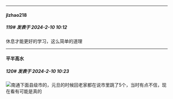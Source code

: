 
*****

####  jlzhao218  
##### 119#       发表于 2024-2-10 10:12

休息才能更好的学习，这么简单的道理

*****

####  平半高水  
##### 120#       发表于 2024-2-10 10:23

<img src="https://static.saraba1st.com/image/smiley/face2017/004.gif" referrerpolicy="no-referrer">南通下面县级市的，元旦的时候回老家都在说市里跳了5个，当时有点不信，现在看有可能是真的

